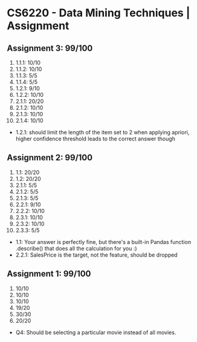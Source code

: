 # CS6220 - Data Mining Techniques | Assignment

Assignment 3: 99/100
-----

1. 1.1.1: 10/10
2. 1.1.2: 10/10
3. 1.1.3: 5/5
4. 1.1.4: 5/5
5. 1.2.1: 9/10
6. 1.2.2: 10/10
7. 2.1.1: 20/20
8. 2.1.2: 10/10
9. 2.1.3: 10/10
10. 2.1.4: 10/10

* 1.2.1: should limit the length of the item set to 2 when applying apriori, higher confidence threshold leads to the correct answer though

Assignment 2: 99/100
-----

1. 1.1: 20/20
2. 1.2: 20/20
3. 2.1.1: 5/5
4. 2.1.2: 5/5
5. 2.1.3: 5/5
6. 2.2.1: 9/10
7. 2.2.2: 10/10
8. 2.3.1: 10/10
9. 2.3.2: 10/10
10. 2.3.3: 5/5

* 1.1: Your answer is perfectly fine, but there's a built-in Pandas function .describe() that does all the calculation for you :)
* 2.2.1: SalesPrice is the target, not the feature, should be dropped


Assignment 1: 99/100
-----

1. 10/10
2. 10/10
3. 10/10
4. 19/20
5. 30/30
6. 20/20

* Q4: Should be selecting a particular movie instead of all movies.
